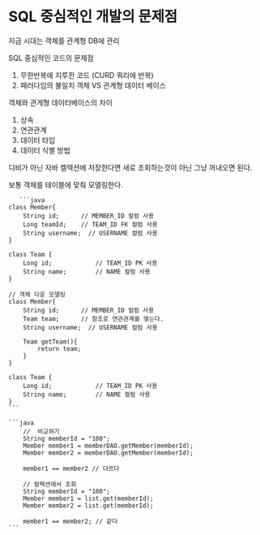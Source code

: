 # SQL 중심적인 개발의 문제점

지금 시대는 객체를 관계형 DB에 관리 

SQL 중심적인 코드의 문제점
1. 무한반복에 지루한 코드 (CURD 쿼리에 반복)
2. 패러다임의 불일치
    객체 VS 관계형 데이터 베이스

객체와 관게형 데이터베이스의 차이
1. 상속
2. 연관관계
3. 데이터 타입
4. 데이터 식별 방법

디비가 아닌 자바 켈렉션에 저장한다면 새로 조회하는것이 아닌 그냥 꺼내오면 된다.

보통 객체를 테이블에 맞춰 모델링한다.

       ```java
    class Member{
        String id;      // MEMBER_ID 컬럼 사용
        Long teamId;    // TEAM_ID FK 컬럼 사용
        String username;  // USERNAME 컬럼 사용
    } 

    class Team {
        Long id;            // TEAM_ID PK 사용
        String name;        // NAME 컬럼 사용
    }

    // 객체 다운 모델링
    class Member{
        String id;      // MEMBER_ID 컬럼 사용
        Team team;      // 참조로 연관관계를 맺는다.
        String username;  // USERNAME 컬럼 사용

        Team getTeam(){
            return team;
        }
    } 

    class Team {
        Long id;            // TEAM_ID PK 사용
        String name;        // NAME 컬럼 사용
    }
    ```

    ```java
        //  비교하기
        String memberId = "100";
        Member member1 = memberDAO.getMember(memberId);
        Member member2 = memberDAO.getMember(memberId);

        member1 == member2 // 다르다

        // 컬렉션에서 조회
        String memberId = "100";
        Member member1 = list.get(memberId);
        Member member2 = list.get(memberId);

        member1 == member2; // 같다
    ```
